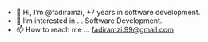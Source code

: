 - 👋 Hi, I’m @fadiramzi, +7 years in software development.
- 👀 I’m interested in ... Software Development.
- 📫 How to reach me ... fadiramzi.99@gmail.com
